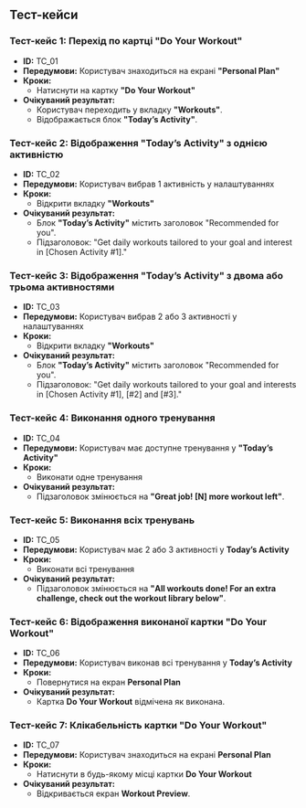 
## Тест-кейси

### **Тест-кейс 1: Перехід по картці "Do Your Workout"**
- **ID:** TC_01
- **Передумови:** Користувач знаходиться на екрані **"Personal Plan"**
- **Кроки:**
  - Натиснути на картку **"Do Your Workout"**
- **Очікуваний результат:**
  - Користувач переходить у вкладку **"Workouts"**.
  - Відображається блок **"Today’s Activity"**.

### **Тест-кейс 2: Відображення "Today’s Activity" з однією активністю**
- **ID:** TC_02
- **Передумови:** Користувач вибрав 1 активність у налаштуваннях
- **Кроки:**
  - Відкрити вкладку **"Workouts"**
- **Очікуваний результат:**
  - Блок **"Today’s Activity"** містить заголовок "Recommended for you".
  - Підзаголовок: "Get daily workouts tailored to your goal and interest in [Chosen Activity #1]."

### **Тест-кейс 3: Відображення "Today’s Activity" з двома або трьома активностями**
- **ID:** TC_03
- **Передумови:** Користувач вибрав 2 або 3 активності у налаштуваннях
- **Кроки:**
  - Відкрити вкладку **"Workouts"**
- **Очікуваний результат:**
  - Блок **"Today’s Activity"** містить заголовок "Recommended for you".
  - Підзаголовок: "Get daily workouts tailored to your goal and interests in [Chosen Activity #1], [#2] and [#3]."

### **Тест-кейс 4: Виконання одного тренування**
- **ID:** TC_04
- **Передумови:** Користувач має доступне тренування у **"Today’s Activity"**
- **Кроки:**
  - Виконати одне тренування
- **Очікуваний результат:**
  - Підзаголовок змінюється на **"Great job! [N] more workout left"**.

### **Тест-кейс 5: Виконання всіх тренувань**
- **ID:** TC_05
- **Передумови:** Користувач має 2 або 3 активності у **Today’s Activity**
- **Кроки:**
  - Виконати всі тренування
- **Очікуваний результат:**
  - Підзаголовок змінюється на **"All workouts done! For an extra challenge, check out the workout library below"**.

### **Тест-кейс 6: Відображення виконаної картки "Do Your Workout"**
- **ID:** TC_06
- **Передумови:** Користувач виконав всі тренування у **Today’s Activity**
- **Кроки:**
  - Повернутися на екран **Personal Plan**
- **Очікуваний результат:**
  - Картка **Do Your Workout** відмічена як виконана.

### **Тест-кейс 7: Клікабельність картки "Do Your Workout"**
- **ID:** TC_07
- **Передумови:** Користувач знаходиться на екрані **Personal Plan**
- **Кроки:**
  - Натиснути в будь-якому місці картки **Do Your Workout**
- **Очікуваний результат:**
  - Відкривається екран **Workout Preview**.




